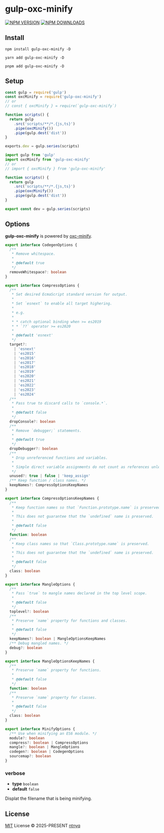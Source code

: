 # gulp-oxc-minify

[![NPM VERSION](https://img.shields.io/npm/v/gulp-oxc-minify?logo=npm)](https://www.npmjs.com/package/gulp-oxc-minify)
[![NPM DOWNLOADS](https://img.shields.io/npm/dm/gulp-oxc-minify?logo=npm)](https://www.npmjs.com/package/gulp-oxc-minify)

## Install

```shell
npm install gulp-oxc-minify -D
```

```shell
yarn add gulp-oxc-minify -D
```

```shell
pnpm add gulp-oxc-minify -D
```

## Setup

```js
const gulp = require('gulp')
const oxcMinify = require('gulp-oxc-minify')
// or
// const { oxcMinify } = require(`gulp-oxc-minify`)

function scripts() {
  return gulp
    .src('scripts/**/*.{js,ts}')
    .pipe(oxcMinify())
    .pipe(gulp.dest('dist'))
}

exports.dev = gulp.series(scripts)
```

```ts
import gulp from 'gulp'
import oxcMinify from 'gulp-oxc-minify'
// or
// import { oxcMinify } from 'gulp-oxc-minify'

function scripts() {
  return gulp
    .src('scripts/**/*.{js,ts}')
    .pipe(oxcMinify())
    .pipe(gulp.dest('dist'))
}

export const dev = gulp.series(scripts)
```

## Options

**gulp-oxc-minify** is powered by [oxc-minify](https://github.com/oxc-project/oxc/blob/main/crates/oxc_minifier).

```ts
export interface CodegenOptions {
  /**
   * Remove whitespace.
   *
   * @default true
   */
  removeWhitespace?: boolean
}

export interface CompressOptions {
  /**
   * Set desired EcmaScript standard version for output.
   *
   * Set `esnext` to enable all target highering.
   *
   * e.g.
   *
   * * catch optional binding when >= es2019
   * * `??` operator >= es2020
   *
   * @default 'esnext'
   */
  target?:
    | 'esnext'
    | 'es2015'
    | 'es2016'
    | 'es2017'
    | 'es2018'
    | 'es2019'
    | 'es2020'
    | 'es2021'
    | 'es2022'
    | 'es2023'
    | 'es2024'
  /**
   * Pass true to discard calls to `console.*`.
   *
   * @default false
   */
  dropConsole?: boolean
  /**
   * Remove `debugger;` statements.
   *
   * @default true
   */
  dropDebugger?: boolean
  /**
   * Drop unreferenced functions and variables.
   *
   * Simple direct variable assignments do not count as references unless set to "keep_assign".
   */
  unused?: true | false | 'keep_assign'
  /** Keep function / class names. */
  keepNames?: CompressOptionsKeepNames
}

export interface CompressOptionsKeepNames {
  /**
   * Keep function names so that `Function.prototype.name` is preserved.
   *
   * This does not guarantee that the `undefined` name is preserved.
   *
   * @default false
   */
  function: boolean
  /**
   * Keep class names so that `Class.prototype.name` is preserved.
   *
   * This does not guarantee that the `undefined` name is preserved.
   *
   * @default false
   */
  class: boolean
}

export interface MangleOptions {
  /**
   * Pass `true` to mangle names declared in the top level scope.
   *
   * @default false
   */
  toplevel?: boolean
  /**
   * Preserve `name` property for functions and classes.
   *
   * @default false
   */
  keepNames?: boolean | MangleOptionsKeepNames
  /** Debug mangled names. */
  debug?: boolean
}

export interface MangleOptionsKeepNames {
  /**
   * Preserve `name` property for functions.
   *
   * @default false
   */
  function: boolean
  /**
   * Preserve `name` property for classes.
   *
   * @default false
   */
  class: boolean
}

export interface MinifyOptions {
  /** Use when minifying an ES6 module. */
  module?: boolean
  compress?: boolean | CompressOptions
  mangle?: boolean | MangleOptions
  codegen?: boolean | CodegenOptions
  sourcemap?: boolean
}
```

### verbose

- **type** `boolean`
- **default** `false`

Displat the filename that is being minifying.

## License

[MIT](./LICENSE) License © 2025-PRESENT [ntnyq](https://github.com/ntnyq)
